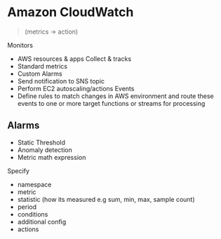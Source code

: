 # Amazon CloudWatch 
>(metrics -> action)

Monitors
- AWS resources & apps
Collect & tracks
- Standard metrics
- Custom
Alarms 
- Send notification to SNS topic
- Perform EC2 autoscaling/actions
Events
- Define rules to match changes in AWS environment and route these events to one or more target functions or streams for processing

## Alarms
- Static Threshold
- Anomaly detection
- Metric math expression

Specify 
- namespace
- metric
- statistic (how its measured e.g sum, min, max, sample count)
- period
- conditions
- additional config
- actions


